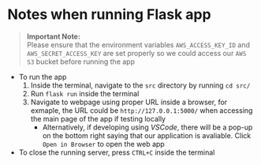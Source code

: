 # Notes when running Flask app
> **Important Note:**  
> Please ensure that the environment variables `AWS_ACCESS_KEY_ID` and `AWS_SECRET_ACCESS_KEY` are set properly so we could access our `AWS S3` bucket before running the app
- To run the app
    1. Inside the terminal, navigate to the `src` directory by running `cd src/`
    2. Run `flask run` inside the terminal
    3. Navigate to webpage using proper URL inside a browser, for exmaple, the URL could be `http://127.0.0.1:5000/` when accessing the main page of the app if testing locally
        - Alternatively, if developing using *VSCode*, there will be a pop-up on the bottom right saying that our application is avaliable. Click `Open in Browser` to open the web app
- To close the running server, press `CTRL+C` inside the terminal